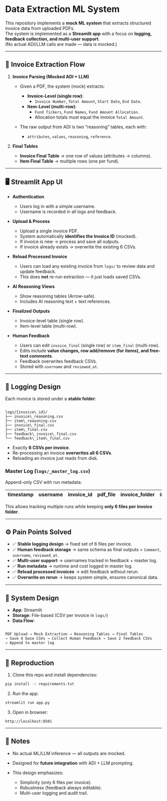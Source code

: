 # Data Extraction ML System

This repository implements a **mock ML system** that extracts structured invoice data from uploaded PDFs.  
The system is implemented as a **Streamlit app** with a focus on **logging, feedback collection, and multi-user support**.  
(No actual ADI/LLM calls are made — data is mocked.)

---

## 📄 Invoice Extraction Flow

1. **Invoice Parsing (Mocked ADI + LLM)**  
   - Given a PDF, the system (mock) extracts:
     - **Invoice-Level (single row)**:  
       - `Invoice Number`, `Total Amount`, `Start Date`, `End Date`.
     - **Item-Level (multi-row)**:  
       - `Fund Tickers`, `Fund Names`, `Fund Amount Allocation`.  
       - Allocation totals must equal the invoice `Total Amount`.

   - The raw output from ADI is two “reasoning” tables, each with:  
     - `attributes`, `values`, `reasoning`, `reference`.

2. **Final Tables**  
   - **Invoice Final Table** → one row of values (attributes → columns).  
   - **Item Final Table** → multiple rows (one per fund).  

---

## 🖥️ Streamlit App UI

- **Authentication**  
  - Users log in with a simple username.  
  - Username is recorded in all logs and feedback.

- **Upload & Process**  
  - Upload a single invoice PDF.  
  - System automatically **identifies the Invoice ID** (mocked).  
  - If invoice is new → process and save all outputs.  
  - If invoice already exists → overwrite the existing 6 CSVs.

- **Reload Processed Invoice**  
  - Users can load any existing invoice from `logs/` to review data and update feedback.  
  - This does **not** re-run extraction — it just loads saved CSVs.

- **AI Reasoning Views**  
  - Show reasoning tables (Arrow-safe).  
  - Includes AI reasoning text + text references.

- **Finalized Outputs**  
  - Invoice-level table (single row).  
  - Item-level table (multi-row).  

- **Human Feedback**  
  - Users can edit `invoice_final` (single row) or `item_final` (multi-row).  
  - Edits include **value changes, row add/remove (for items), and free-text comments**.  
  - Feedback overwrites feedback CSVs.  
  - Stored with `username` and `reviewed_at`.

---

## 📂 Logging Design

Each invoice is stored under a **stable folder**:  

```

logs/{invoice\_id}/
├── invoice\_reasoning.csv
├── item\_reasoning.csv
├── invoice\_final.csv
├── item\_final.csv
├── feedback\_invoice\_final.csv
└── feedback\_item\_final.csv

```

- Exactly **6 CSVs per invoice**.  
- Re-processing an invoice **overwrites all 6 CSVs**.  
- Reloading an invoice just reads from disk.  

### Master Log (`logs/_master_log.csv`)

Append-only CSV with run metadata:

| timestamp | username | invoice_id | pdf_file | invoice_folder | invoice_number | total_amount | items_sum | validation_pass | run_time_sec | run_cost_usd |
|-----------|----------|------------|----------|----------------|----------------|--------------|-----------|-----------------|--------------|--------------|

This allows tracking multiple runs while keeping **only 6 files per invoice folder**.

---

## ⚙️ Pain Points Solved

- ✅ **Stable logging design** → fixed set of 6 files per invoice.  
- ✅ **Human feedback storage** → same schema as final outputs + `Comment`, `username`, `reviewed_at`.  
- ✅ **Multi-user support** → usernames tracked in feedback + master log.  
- ✅ **Run metadata** → runtime and cost logged in master log.  
- ✅ **Reload processed invoices** → edit feedback without rerun.  
- ✅ **Overwrite on rerun** → keeps system simple, ensures canonical data.

---

## 🔄 System Design

- **App**: Streamlit  
- **Storage**: File-based (CSV per invoice in `logs/`)  
- **Data Flow**:  
```

PDF Upload → Mock Extraction → Reasoning Tables → Final Tables
→ Save 4 base CSVs → Collect Human Feedback → Save 2 feedback CSVs
→ Append to master log

````

---

## 🚀 Reproduction

1. Clone this repo and install dependencies:

```bash
pip install -r requirements.txt
```

2. Run the app:

```bash
streamlit run app.py
```
3. Open in browser:

```
http://localhost:8501
```

---

## 📌 Notes

* No actual ML/LLM inference — all outputs are mocked.
* Designed for **future integration** with ADI + LLM prompting.
* This design emphasizes:

  * Simplicity (only 6 files per invoice).
  * Robustness (feedback always editable).
  * Multi-user logging and audit trail.
